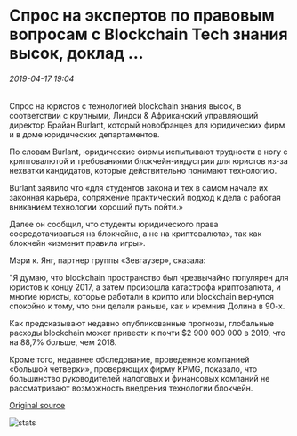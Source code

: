 # Спрос на экспертов по правовым вопросам с Blockchain Tech знания высок, доклад ...

###### 2019-04-17 19:04

Спрос на юристов с технологией blockchain знания высок, в соответствии с крупными, Линдси & Африканский управляющий директор Брайан Burlant, который новобранцев для юридических фирм и в доме юридических департаментов.

По словам Burlant, юридические фирмы испытывают трудности в ногу с криптовалютой и требованиями блокчейн-индустрии для юристов из-за нехватки кандидатов, которые действительно понимают технологию.

Burlant заявило что «для студентов закона и тех в самом начале их законная карьера, сопряжение практический подход к дела с работая вниканием технологии хороший путь пойти.»

Далее он сообщил, что студенты юридического права сосредотачиваться на блокчейне, а не на криптовалютах, так как блокчейн «изменит правила игры».

Мэри к. Янг, партнер группы «Зевгаузер», сказала:

"Я думаю, что blockchain пространство был чрезвычайно популярен для юристов к концу 2017, а затем произошла катастрофа криптовалюта, и многие юристы, которые работали в крипто или blockchain вернулся спокойно к тому, что они делали раньше, как и кремния Долина в 90-х.

Как предсказывают недавно опубликованные прогнозы, глобальные расходы blockchain может привести к почти $2 900 000 000 в 2019, что на 88,7% больше, чем 2018.

Кроме того, недавнее обследование, проведенное компанией «большой четверки», проверяющих фирму KPMG, показало, что большинство руководителей налоговых и финансовых компаний не рассматривают возможность внедрения технологии блокчейн.

[Original source](https://cointelegraph.com/news/demand-for-legal-experts-with-blockchain-tech-knowledge-is-high-report)

![stats](https://c.statcounter.com/11760860/0/a89fa40b/1/ "stats")